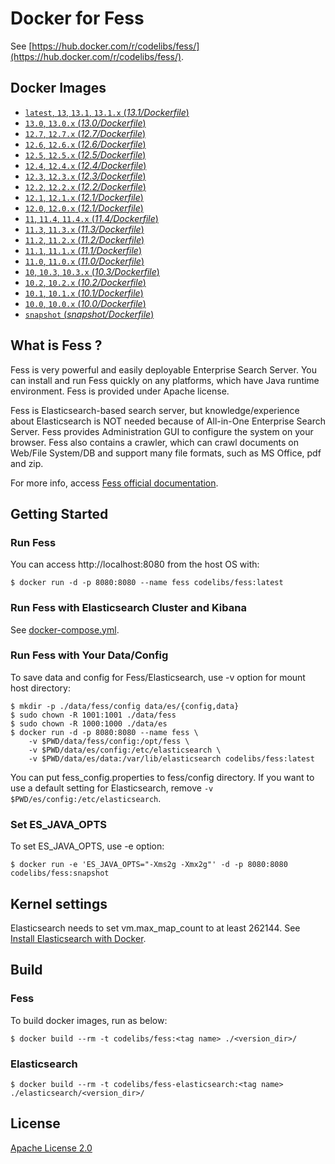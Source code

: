 Docker for Fess
=====

See [https://hub.docker.com/r/codelibs/fess/](https://hub.docker.com/r/codelibs/fess/).

## Docker Images

-   [`latest`, `13`, `13.1`, `13.1.x` (*13.1/Dockerfile*)](https://github.com/codelibs/docker-fess/blob/master/13.1/Dockerfile)
-   [`13.0`, `13.0.x` (*13.0/Dockerfile*)](https://github.com/codelibs/docker-fess/blob/master/13.0/Dockerfile)
-   [`12.7`, `12.7.x` (*12.7/Dockerfile*)](https://github.com/codelibs/docker-fess/blob/master/12.7/Dockerfile)
-   [`12.6`, `12.6.x` (*12.6/Dockerfile*)](https://github.com/codelibs/docker-fess/blob/master/12.6/Dockerfile)
-   [`12.5`, `12.5.x` (*12.5/Dockerfile*)](https://github.com/codelibs/docker-fess/blob/master/12.5/Dockerfile)
-   [`12.4`, `12.4.x` (*12.4/Dockerfile*)](https://github.com/codelibs/docker-fess/blob/master/12.4/Dockerfile)
-   [`12.3`, `12.3.x` (*12.3/Dockerfile*)](https://github.com/codelibs/docker-fess/blob/master/12.3/Dockerfile)
-   [`12.2`, `12.2.x` (*12.2/Dockerfile*)](https://github.com/codelibs/docker-fess/blob/master/12.2/Dockerfile)
-   [`12.1`, `12.1.x` (*12.1/Dockerfile*)](https://github.com/codelibs/docker-fess/blob/master/12.1/Dockerfile)
-   [`12.0`, `12.0.x` (*12.1/Dockerfile*)](https://github.com/codelibs/docker-fess/blob/master/12.0/Dockerfile)
-   [`11`, `11.4`, `11.4.x` (*11.4/Dockerfile*)](https://github.com/codelibs/docker-fess/blob/master/11.4/Dockerfile)
-   [`11.3`, `11.3.x` (*11.3/Dockerfile*)](https://github.com/codelibs/docker-fess/blob/master/11.3/Dockerfile)
-   [`11.2`, `11.2.x` (*11.2/Dockerfile*)](https://github.com/codelibs/docker-fess/blob/master/11.2/Dockerfile)
-   [`11.1`, `11.1.x` (*11.1/Dockerfile*)](https://github.com/codelibs/docker-fess/blob/master/11.1/Dockerfile)
-   [`11.0`, `11.0.x` (*11.0/Dockerfile*)](https://github.com/codelibs/docker-fess/blob/master/11.0/Dockerfile)
-   [`10`, `10.3`, `10.3.x` (*10.3/Dockerfile*)](https://github.com/codelibs/docker-fess/blob/master/10.3/Dockerfile)
-   [`10.2`, `10.2.x` (*10.2/Dockerfile*)](https://github.com/codelibs/docker-fess/blob/master/10.2/Dockerfile)
-   [`10.1`, `10.1.x` (*10.1/Dockerfile*)](https://github.com/codelibs/docker-fess/blob/master/10.1/Dockerfile)
-   [`10.0`, `10.0.x` (*10.0/Dockerfile*)](https://github.com/codelibs/docker-fess/blob/master/10.0/Dockerfile)
-   [`snapshot` (*snapshot/Dockerfile*)](https://github.com/codelibs/docker-fess/blob/master/snapshot/Dockerfile)

## What is Fess ?

Fess is very powerful and easily deployable Enterprise Search Server. You can install and run Fess quickly on any platforms, which have Java runtime environment. Fess is provided under Apache license.

Fess is Elasticsearch-based search server, but knowledge/experience about Elasticsearch is NOT needed because of All-in-One Enterprise Search Server. Fess provides Administration GUI to configure the system on your browser. Fess also contains a crawler, which can crawl documents on Web/File System/DB and support many file formats, such as MS Office, pdf and zip.

For more info, access [Fess official documentation](http://fess.codelibs.org/).

## Getting Started

### Run Fess

You can access http://localhost:8080 from the host OS with:

```console
$ docker run -d -p 8080:8080 --name fess codelibs/fess:latest
```

### Run Fess with Elasticsearch Cluster and Kibana

See [docker-compose.yml](https://github.com/codelibs/docker-fess/blob/master/compose/docker-compose.yml).

### Run Fess with Your Data/Config

To save data and config for Fess/Elasticsearch, use -v option for mount host directory:

```console
$ mkdir -p ./data/fess/config data/es/{config,data}
$ sudo chown -R 1001:1001 ./data/fess
$ sudo chown -R 1000:1000 ./data/es
$ docker run -d -p 8080:8080 --name fess \
    -v $PWD/data/fess/config:/opt/fess \
    -v $PWD/data/es/config:/etc/elasticsearch \
    -v $PWD/data/es/data:/var/lib/elasticsearch codelibs/fess:latest
```

You can put fess\_config.properties to fess/config directory.
If you want to use a default setting for Elasticsearch, remove `-v $PWD/es/config:/etc/elasticsearch`.

### Set ES\_JAVA\_OPTS

To set ES\_JAVA\_OPTS, use -e option:

```console
$ docker run -e 'ES_JAVA_OPTS="-Xms2g -Xmx2g"' -d -p 8080:8080 codelibs/fess:snapshot
```

## Kernel settings

Elasticsearch needs to set vm.max\_map\_count to  at least 262144. See [Install Elasticsearch with Docker](https://www.elastic.co/guide/en/elasticsearch/reference/current/docker.html#docker-cli-run-prod-mode).

## Build

### Fess

To build docker images, run as below:

```console
$ docker build --rm -t codelibs/fess:<tag name> ./<version_dir>/
```

### Elasticsearch

```console
$ docker build --rm -t codelibs/fess-elasticsearch:<tag name> ./elasticsearch/<version_dir>/
```

## License

[Apache License 2.0](LICENSE)
